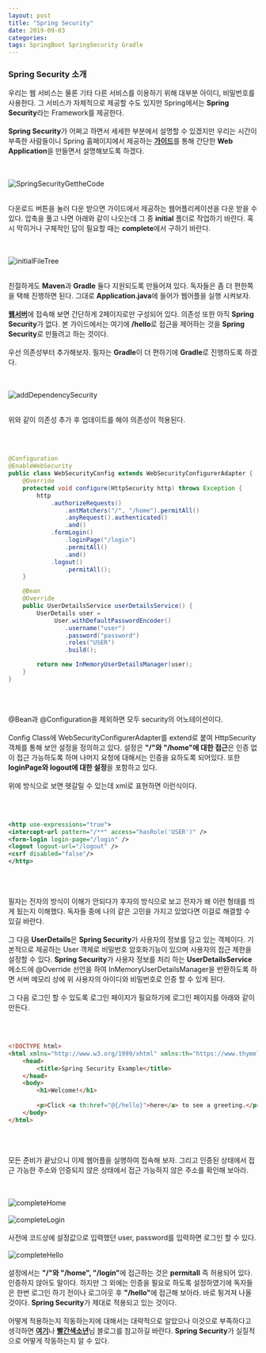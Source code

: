 ```yaml
---
layout: post
title: "Spring Security"
date: 2019-09-03
categories:
tags: SpringBoot SpringSecurity Gradle
---
```

<div style="display:none;">
우선 spring security의 소개
간단한 웹 어플로 security 적용 확인 설명
프론트 엔드와 백엔드로 나뉘었을 때 문제점 기술
프론트 엔드에 해당하는 웹어플 만들기 
</div>
<h3>Spring Security 소개</h3>
우리는 웹 서비스는 물론 기타 다른 서비스를 이용하기 위해 대부분 아이디, 비밀번호를 사용한다. 그 서비스가 자체적으로 제공할 수도 있지만 Spring에서는 <b>Spring Security</b>라는 Framework를 제공한다. 
<br><br>
<b>Spring Security</b>가 어쩌고 하면서 세세한 부분에서 설명할 수 있겠지만 우리는 시간이 부족한 사람들이니 Spring 홈페이지에서 제공하는 <b><a href="https://spring.io/guides/gs/securing-web/">가이드</a></b>를 통해 간단한 <b>Web Application</b>을 만들면서 설명해보도록 하겠다.

<br><br>
![SpringSecurityGettheCode](/files/security/SpringSecurityGettheCode.png)
<br><br>

다운로드 버튼을 눌러 다운 받으면 가이드에서 제공하는 웹어플리케이션을 다운 받을 수 있다. 압축을 풀고 나면 아래와 같이 나오는데 그 중 <b>initial</b> 폴더로 작업하기 바란다. 혹시 막히거나 구체적인 답이 필요할 때는 <b>complete</b>에서 구하기 바란다.

<br><br>
![initialFileTree](/files/security/initialFileTree.png)
<br><br>

친절하게도 <b>Maven</b>과 <b>Gradle</b> 둘다 지원되도록 만들어져 있다. 독자들은 좀 더 편한쪽을 택해 진행하면 된다. 그대로 <b>Application.java</b>에 들어가 웹어플을 실행 시켜보자. 
<br><br>
<b><a href="https://http://localhost:8080/">웹서버</a></b>에 접속해 보면 간단하게 2페이지로만 구성되어 있다. 의존성 또한 아직 <b>Spring Security</b>가 없다. 본 가이드에서는 여기에 <b>/hello</b>로 접근을 제어하는 것을 <b>Spring Security</b>로 만들려고 하는 것이다. 
<br><br>
우선 의존성부터 추가해보자. 필자는 <b>Gradle</b>이 더 편하기에 <b>Gradle</b>로 진행하도록 하겠다.

<br><br>
![addDependencySecurity](/files/security/addDependencySecurity.png)
<br><br>

위와 같이 의존성 추가 후 업데이트를 해야 의존성이 적용된다.

<br><br>
```java
@Configuration
@EnableWebSecurity
public class WebSecurityConfig extends WebSecurityConfigurerAdapter {
    @Override
    protected void configure(HttpSecurity http) throws Exception {
        http
            .authorizeRequests()
                .antMatchers("/", "/home").permitAll()
                .anyRequest().authenticated()
                .and()
            .formLogin()
                .loginPage("/login")
                .permitAll()
                .and()
            .logout()
                .permitAll();
    }

    @Bean
    @Override
    public UserDetailsService userDetailsService() {
        UserDetails user =
             User.withDefaultPasswordEncoder()
                .username("user")
                .password("password")
                .roles("USER")
                .build();

        return new InMemoryUserDetailsManager(user);
    }
}
```
<br><br>

@Bean과 @Configuration을 제외하면 모두 security의 어노테이션이다. 
<br><br>
Config Class에 WebSecurityConfigurerAdapter를 extend로 붙여 HttpSecurity객체를 통해 보안 설정을 정의하고 있다. 설정은 <b>"/"와 "/home"에 대한 접근</b>은 인증 없이 접근 가능하도록 하며 나머지 요청에 대해서는 인증을 요하도록 되어있다. 또한 <b>loginPage와 logout에 대한 설정</b>을 포함하고 있다. 
<br><br>
위에 방식으로 보면 헷갈릴 수 있는데 xml로 표현하면 이런식이다.

<br><br>
```xml
<http use-expressions="true"> 
<intercept-url pattern="/**" access="hasRole('USER')" /> 
<form-login login-page="/login" /> 
<logout logout-url="/logout" /> 
<csrf disabled="false"/> 
</http>
```
<br><br>

필자는 전자의 방식이 이해가 안되다가 후자의 방식으로 보고 전자가 왜 이런 형태를 띄게 됬는지 이해했다. 독자들 중에 나의 같은 고민을 가지고 있었다면 이걸로 해결할 수 있길 바란다. 
<br><br>
그 다음 <b>UserDetails</b>은 <b>Spring Security</b>가 사용자의 정보를 담고 있는 객체이다. 기본적으로 제공하는 User 객체로 비밀번호 암호화기능이 있으며 사용자의 접근 제한을 설정할 수 있다. <b>Spring Security</b>가 사용자 정보를 처리 하는 <b>UserDetailsService</b> 메소드에 @Override 선언을 하여 InMemoryUserDetailsManager을 반환하도록 하면 서버 메모리 상에 위 사용자의 아이디와 비밀번호로 인증 할 수 있게 된다. 
<br><br>
그 다음 로그인 할 수 있도록 로그인 페이지가 필요하기에 로그인 페이지를 아래와 같이 만든다.

<br><br>
```html
<!DOCTYPE html>
<html xmlns="http://www.w3.org/1999/xhtml" xmlns:th="https://www.thymeleaf.org" xmlns:sec="https://www.thymeleaf.org/thymeleaf-extras-springsecurity3">
    <head>
        <title>Spring Security Example</title>
    </head>
    <body>
        <h1>Welcome!</h1>
        
        <p>Click <a th:href="@{/hello}">here</a> to see a greeting.</p>
    </body>
</html>
```
<br><br>

모든 준비가 끝났으니 이제 웹어플을 실행하여 접속해 보자. 그리고 인증된 상태에서 접근 가능한 주소와 인증되지 않은 상태에서 접근 가능하지 않은 주소를 확인해 보아라.

<br><br>
![completeHome](/files/security/completeHome.png)
<br><br>
![completeLogin](/files/security/completeLogin.png)
<br><br>
사전에 코드상에 설정값으로 입력했던 user, password를 입력하면 로그인 할 수 있다.
<br><br>
![completeHello](/files/security/completeHello.png)
<br><br>
설정에서는 <b>"/"와 "/home", "/login"</b>에 접근하는 것은 <b>permitall</b> 즉 허용되어 있다. 인증하지 않아도 말이다. 하지만 그 외에는 인증을 필요로 하도록 설정하였기에 독자들은 한번 로그인 하기 전이나 로그아웃 후 <b>"/hello"</b>에 접근해 보아라. 바로 튕겨져 나올 것이다. <b>Spring Security</b>가 제대로 적용되고 있는 것이다. 
<br><br>
어떻게 적용하는지 작동하는지에 대해서는 대략적으로 알았으나 이것으로 부족하다고 생각하면 <b><a href="https://spring.io/guides/topicals/spring-security-architecture">여기</a></b>나  <b><a href="https://sjh836.tistory.com/165">빨간색소년</a></b>님 블로그를 참고하길 바란다. <b>Spring Security</b>가 실질적으로 어떻게 작동하는지 알 수 있다.

<div style="display:none;">
</div>